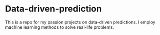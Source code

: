 # Data-driven-prediction
This is a repo for my passion projects on data-driven predictions. I employ machine learning methods to solve real-life problems.
